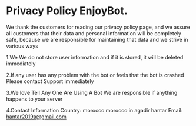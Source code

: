 # Privacy Policy EnjoyBot.
 
We thank the customers for reading our privacy policy page, and we assure all customers that their data and personal information will be completely safe, because we are responsible for maintaining that data and we strive in various ways

1.We We do not store user information and if it is stored, it will be deleted immediately

2.If any user has any problem with the bot or feels that the bot is crashed Please contact Support immediately

3.We love Tell Any One Are Using A Bot We are responsible if anything happens to your server

4.Contact Information
Country: morocco
morocco in agadir
hantar
Email: hantar2019a@gmail.com
